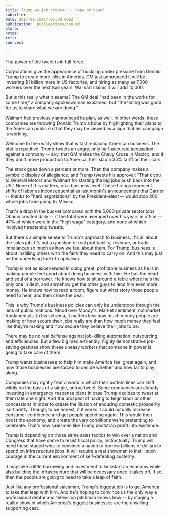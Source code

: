 ```yaml
---
title: Trump as job creator -- hope or hoax?
subtitle: 
date: 2017-01-18T17:00:00.000Z
publication: _publications/cnn.md
blurb: 
notes: 
refs: 
sources: 

---
```

The power of the tweet is in full force.

Corporations give the appearance of buckling under pressure from Donald Trump to create more jobs in America. GM just announced it will be investing $1 billion more in US factories, and hiring as many as 7,000 workers over the next two years. Walmart claims it will add 10,000.

But is this really what it seems? The GM deal "had been in the works for some time," a company spokeswoman explained, but "the timing was good for us to share what we are doing."

Walmart had previously announced its plan, as well. In other words, these companies are throwing Donald Trump a bone by highlighting their plans to the American public so that they may be viewed as a sign that his campaign is working.

Welcome to the reality show that is fast replacing American business. The plot is repetitive. Trump tweets an angry, only half-accurate accusation against a company -- say, that GM makes the Chevy Cruze in Mexico, and if they don't move production to America, he'll slap a 35% tariff on their cars.

The stock goes down a percent or more. Then the company makes a symbolic display of allegiance, and Trump tweets his approval: "Thank you to General Motors and Walmart for starting the big jobs push back into the US."
None of this matters, on a business level. These hirings represent shifts of labor as inconsequential as last month's announcement that Carrier -- thanks to "hard negotiations" by the President-elect -- would stop 800 whole jobs from going to Mexico.

That's a drop in the bucket compared with the 5,000 private sector jobs Obama created daily -- if the total were averaged over his years in office -- 47% of which were in the "high wage" category, and none of which involved threatening tweets.

But there's a simple sense to Trump's approach to business. It's all about the sales job. It's not a question of real profitability, revenue, or trade imbalances so much as how we feel about them. For Trump, business is about instilling others with the faith they need to carry on. And this may just be the underlying fuel of capitalism.

Trump is not as experienced in doing great, profitable business as he is in making people feel good about doing business with him. He has the heart and soul of a borrower. He knows how to sit around a table where he's the only one in debt, and somehow get the other guys to lend him even more money. He knows how to read a room, figure out what story those people need to hear, and then close the deal.

This is why Trump's business policies can only be understood through the lens of public relations. Mood over Moody's. Market sentiment, not market fundamentals. In his schema, it matters less how much money people are making or how secure their jobs really are than how much money they feel like they're making and how secure they believe their jobs to be.

There may be no real defense against job-killing automation, outsourcing, and efficiencies. But a few big media-friendly, highly demonstrative job-saving gestures show these uneasy workers that someone in power is going to take care of them.

Trump wants businesses to help him make America feel great again, and now those businesses are forced to decide whether and how far to play along.

Companies may rightly fear a world in which their bottom lines can shift wildly on the basis of a single, untrue tweet. Some companies are already investing in emergency response plans in case Trump decides to tweet at them late one night. And the prospect of having to feign labor or other concessions in order to create the illusion of enduring domestic prosperity isn't pretty. Though, to be honest, if it works it could actually increase consumer confidence and get people spending again. This would then boost the economy, and create the very conditions we're pretending to celebrate. That's how salesmen like Trump bootstrap profit into existence.

Trump is depending on those same sales tactics to win over a nation and Congress that have come to resist fiscal policy, instinctually. Trump will need these staged wins to convince a nation to borrow billions of dollars to spend on infrastructure jobs. It will require a real showman to instill such courage in the current environment of self-defeating austerity.

It may take a little borrowing and investment to kickstart an economy while also building the infrastructure that will be necessary once it takes off. If so, then the people are going to need to take a leap of faith.

Just like any professional salesman, Trump's biggest job is to get America to take that leap with him. And he's hoping to convince us the only way a professional debtor and television pitchman knows how -- by staging a reality show in which America's biggest businesses are the unwilling supporting cast.